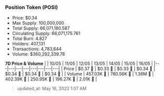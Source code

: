 
  ### Position Token (POSI)
  - Price: $0.34
  - Max Supply: 100,000,000
  - Total Supply: 66,071,180.587
  - Circulating Supply: 66,071,175.761
  - Total Burn: 4.827
  - Holders: 407,131
  - Transactions: 4,783,644
  - Volume: $360,292,339.78

  **7D Price & Volume**
  | | 10&#x2F;05 | 11&#x2F;05 | 12&#x2F;05 | 13&#x2F;05 | 14&#x2F;05 | 15&#x2F;05 | 16&#x2F;05 |
  |---|---|---|---|---|---|---|---|
  | Price | $0.37 🔻 | $0.33 🔻 | $0.33 🚀 | $0.34 🚀 | $0.34 🔻 | $0.34 🚀 | $0.34 🔻 |
  | Volume | 457.03K 🔻 | 780.56K 🚀 | 1.36M 🚀 | 402.39K 🔻 | 250.95K 🔻 | 196.27K 🔻 | 2.01K 🔻 |

  > updated_at: May 16, 2022 1:07 AM
